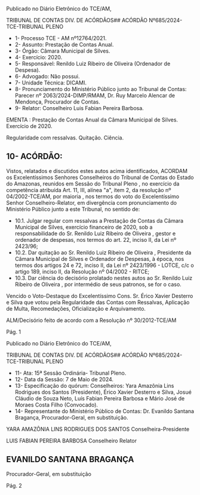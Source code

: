 Publicado  no  Diário  Eletrônico do TCE/AM,

TRIBUNAL DE CONTAS DIV. DE ACÓRDÃOS## ACÓRDÃO Nº685/2024- TCE-TRIBUNAL PLENO

- 1- Processo TCE - AM nº12764/2021.
- 2- Assunto: Prestação de Contas Anual.
- 3- Órgão: Câmara Municipal de Silves.
- 4- Exercício: 2020.
- 5- Responsável: Renildo Luiz Ribeiro de Oliveira (Ordenador de Despesa).
- 6- Advogado: Não possui.
- 7- Unidade Técnica: DICAMI.
- 8- Pronunciamento  do  Ministério  Público  junto  ao  Tribunal  de  Contas: Parecer  nº 2063/2024-DIMP/RMAM,  Dr.  Ruy  Marcelo  Alencar  de  Mendonça,  Procurador  de Contas.
- 9- Relator: Conselheiro Luis Fabian Pereira Barbosa.

EMENTA :  Prestação  de  Contas  Anual  da  Câmara Municipal de Silves. Exercício de 2020.

Regularidade com ressalvas. Quitação. Ciência.

## 10-  ACÓRDÃO:

Vistos, relatados e discutidos estes autos acima identificados, ACORDAM os Excelentíssimos Senhores Conselheiros do Tribunal de Contas do Estado do Amazonas, reunidos em Sessão do Tribunal Pleno , no exercício da competência atribuída Art. 11, III, alínea "a", item 2, da resolução nº 04/2002-TCE/AM, por maioria , nos termos do voto do Excelentíssimo  Senhor  Conselheiro-Relator, em  divergência com  pronunciamento  do Ministério Público junto a este Tribunal, no sentido de:

- 10.1. Julgar  regular  com  ressalvas a  Prestação  de  Contas  da  Câmara Municipal de Silves, exercício financeiro de 2020, sob a responsabilidade do Sr.  Renildo Luiz Ribeiro de Oliveira ,  gestor  e ordenador  de  despesas,  nos  termos  do  art.  22,  inciso  II,  da  Lei  nº 2423/96;
- 10.2. Dar quitação ao Sr. Renildo Luiz Ribeiro de Oliveira , Presidente da Câmara Municipal de Silves e Ordenador de Despesas, à época, nos termos dos artigos 24 e 72, inciso II, da Lei nº 2423/1996 - LOTCE, c/c o artigo 189, inciso II, da Resolução nº 04/2002 - RITCE;
- 10.3. Dar ciência do decisório prolatado nestes autos ao Sr. Renildo Luiz Ribeiro de Oliveira , por intermédio de seus patronos, se for o caso.

Vencido o Voto-Destaque do Excelentíssimo Cons. Sr. Érico Xavier Desterro e Silva  que  votou  pela  Regularidade  das  Contas  com  Ressalvas,  Aplicação  de  Multa, Recomedações, Oficialização e Arquivamento.

ALM/Decisório feito de acordo com a Resolução nº 30/2012-TCE/AM

Pág. 1

Publicado  no  Diário  Eletrônico do TCE/AM,

TRIBUNAL DE CONTAS DIV. DE ACÓRDÃOS## ACÓRDÃO Nº685/2024- TCE-TRIBUNAL PLENO

- 11-  Ata: 15ª Sessão Ordinária- Tribunal Pleno.
- 12-  Data da Sessão: 7 de Maio de 2024.
- 13-  Especificação  do  quórum: Conselheiros:  Yara  Amazônia  Lins  Rodrigues  dos Santos (Presidente), Érico Xavier Desterro e Silva, Josué Cláudio de Souza Neto, Luís Fabian Pereira Barbosa e Mário José de Moraes Costa Filho (Convocado).
- 14-  Representante do Ministério Público de Contas: Dr. Evanildo Santana Bragança, Procurador-Geral, em substituição.

YARA AMAZÔNIA LINS RODRIGUES DOS SANTOS Conselheira-Presidente

LUIS FABIAN PEREIRA BARBOSA Conselheiro Relator

## EVANILDO SANTANA BRAGANÇA

Procurador-Geral, em substituição

Pág. 2